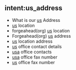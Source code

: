 ## intent:us_address
- What is our [us](location) Address 
- [us](location) location
- forgeahead(org) [us](location) location
- Forgeahead(org) [us](location) address
- [us](location) location address
- [us](location) office contact details
- [usa](location) office contacts
- [usa](location) office fax number
- [us](location)  office fax number
